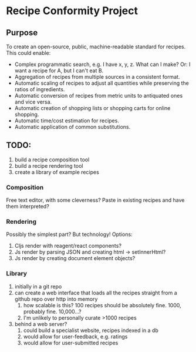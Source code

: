 # Recipe Conformity Project

## Purpose

To create an open-source, public, machine-readable standard for recipes.
This could enable:
* Complex programmatic search, e.g. I have x, y, z. What can I make? Or: I want a recipe for A, but I can't eat B.
* Aggregation of recipes from multiple sources in a consistent format.
* Automatic scaling of recipes to adjust all quantities while preserving the ratios of ingredients.
* Automatic conversion of recipes from metric units to antiquated ones and vice versa.
* Automatic creation of shopping lists or shopping carts for online shopping.
* Automatic time/cost estimation for recipes.
* Automatic application of common substitutions.

## TODO:
1. build a recipe composition tool
2. build a recipe rendering tool
3. create a library of example recipes

### Composition
Free text editor, with some cleverness?
Paste in existing recipes and have them interpreted?

### Rendering
Possibly the simplest part? But technology! Options:
1. Cljs render with reagent/react components?
2. Js render by parsing JSON and creating html -> setInnerHtml?
3. Js render by creating document element objects?

### Library
1. initially in a git repo
2. can create a web interface that loads all the recipes straight from a github repo over http into memory
   1. how scalable is this? 100 recipes should be absolutely fine. 1000, probably fine. 10,000...? 
   2. I'm unlikely to personally curate >1000 recipes
3. behind a web server?
   1. could build a specialist website, recipes indexed in a db
   2. would allow for user-feedback, e.g. ratings
   3. would allow for user-submitted recipes